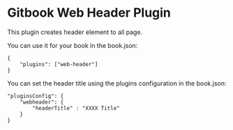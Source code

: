 # Gitbook Web Header Plugin

This plugin creates header element to all page.

You can use it for your book in the book.json:

```
{
    "plugins": ["web-header"]
}
```

You can set the header title using the plugins configuration in the book.json:

```
"pluginsConfig": {
    "webheader": {
        "headerTitle" : "XXXX Title"
    }
}
```
